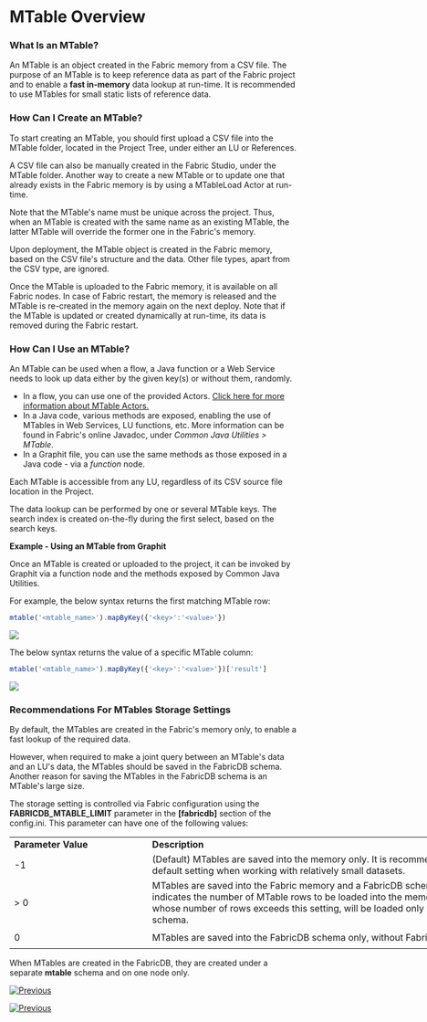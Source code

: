 # MTable Overview

### What Is an MTable?

An MTable is an object created in the Fabric memory from a CSV file. The purpose of an MTable is to keep reference data as part of the Fabric project and to enable a **fast in-memory** data lookup at run-time. It is recommended to use MTables for small static lists of reference data.

### How Can I Create an MTable?

To start creating an MTable, you should first upload a CSV file into the MTable folder, located in the Project Tree, under either an LU or References. 

A CSV file can also be manually created in the Fabric Studio, under the MTable folder. Another way to create a new MTable or to update one that already exists in the Fabric memory is by using a MTableLoad Actor at run-time. 

Note that the MTable's name must be unique across the project. Thus, when an MTable is created with the same name as an existing MTable, the latter MTable will override the former one in the Fabric's memory.

Upon deployment, the MTable object is created in the Fabric memory, based on the CSV file's structure and the data. Other file types, apart from the CSV type, are ignored. 

Once the MTable is uploaded to the Fabric memory, it is available on all Fabric nodes. In case of Fabric restart, the memory is released and the MTable is re-created in the memory again on the next deploy. Note that if the MTable is updated or created dynamically at run-time, its data is removed during the Fabric restart.

### How Can I Use an MTable?

An MTable can be used when a flow, a Java function or a Web Service needs to look up data either by the given key(s) or without them, randomly. 

* In a flow, you can use one of the provided Actors. [Click here for more information about MTable Actors.](/articles/19_Broadway/actors/09_MTable_actors.md)
* In a Java code, various methods are exposed, enabling the use of MTables in Web Services, LU functions, etc. More information can be found in Fabric's online Javadoc, under *Common Java Utilities > MTable*.
* In a Graphit file, you can use the same methods as those exposed in a Java code - via a *function* node.

Each MTable is accessible from any LU, regardless of its CSV source file location in the Project.

The data lookup can be performed by one or several MTable keys. The search index is created on-the-fly during the first select, based on the search keys. 

**Example - Using an MTable from Graphit**

Once an MTable is created or uploaded to the project, it can be invoked by Graphit via a function node and the methods exposed by Common Java Utilities. 

For example, the below syntax returns the first matching MTable row:

~~~javascript
mtable('<mtable_name>').mapByKey({'<key>':'<value>'})
~~~

![](images/06_example_1.png)

The below syntax returns the value of a specific MTable column:

~~~javascript
mtable('<mtable_name>').mapByKey({'<key>':'<value>'})['result']
~~~

![](images/06_example_2.png)

### Recommendations For MTables Storage Settings

By default, the MTables are created in the Fabric's memory only, to enable a fast lookup of the required data. 

However, when required to make a joint query between an MTable's data and an LU's data, the MTables should be saved in the FabricDB schema. Another reason for saving the MTables in the FabricDB schema is an MTable's large size. 

The storage setting is controlled via Fabric configuration using the **FABRICDB_MTABLE_LIMIT** parameter in the **[fabricdb]** section of the config.ini. This parameter can have one of the following values:

<table style="width: 900px;">
<tbody>
<tr>
<td width="250pxl"><strong><span class="md-plain">Parameter Value</span></strong></td>
<td width="650pxl"><strong>Description</strong></td>
</tr>
<tr>
<td>-1</td>
<td>(Default) MTables are saved into the memory only. It is recommended to keep this default setting when working with relatively small datasets.</td>
</tr>
<tr style="height: 36px;">
<td style="width: 17.9337%; height: 36px;">&gt; 0</td>
<td style="width: 48.7329%; height: 36px;">MTables are saved into the Fabric memory and a FabricDB schema. This value indicates the number of MTable rows to be loaded into the memory. An MTable whose number of rows exceeds this setting, will be loaded only into the FabricDB schema.</td>
</tr>
<tr style="height: 36px;">
<td style="width: 17.9337%; height: 36px;">0</td>
<td style="width: 48.7329%; height: 36px;">MTables are saved into the FabricDB schema only, without Fabric memory usage.</td>
</tr>
</tbody>
</table>


When MTables are created in the FabricDB, they are created under a separate **mtable** schema and on one node only. 

<web>

[![Previous](/articles/images/Previous.png)](01_translations_overview_and_use_cases.md)

</web>

<studio>

[![Previous](/articles/images/Previous.png)](05_translations_code_examples.md)

</studio>
